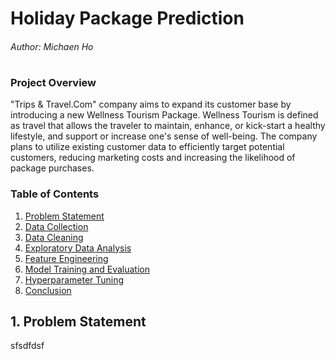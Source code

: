 # Holiday Package Prediction

###### Author: Michaen Ho

#

### Project Overview

"Trips & Travel.Com" company aims to expand its customer base by introducing a new Wellness Tourism Package. Wellness Tourism is defined as travel that allows the traveler to maintain, enhance, or kick-start a healthy lifestyle, and support or increase one's sense of well-being. The company plans to utilize existing customer data to efficiently target potential customers, reducing marketing costs and increasing the likelihood of package purchases.

### Table of Contents

1. [Problem Statement](problem-statement)
2. [Data Collection](data-collection)
3. [Data Cleaning](data-cleaning)
4. [Exploratory Data Analysis](exploratory-data-analysis)
5. [Feature Engineering](feature-engineering)
6. [Model Training and Evaluation](model-training-and-evaluation)
7. [Hyperparameter Tuning](hyperparameter-tuning)
8. [Conclusion](conclusion)


## 1. Problem Statement

sfsdfdsf

